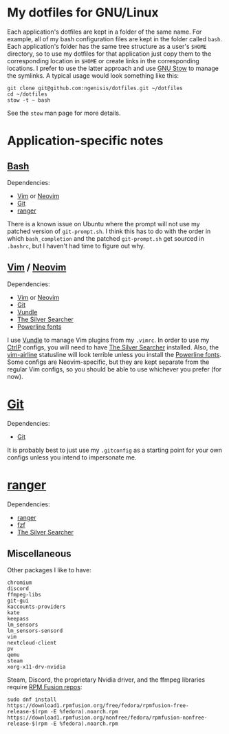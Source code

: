 # My dotfiles for GNU/Linux

Each application's dotfiles are kept in a folder of the same name. For example, all of my bash configuration files are kept in the folder called `bash`. Each application's folder has the same tree structure as a user's `$HOME` directory, so to use my dotfiles for that application just copy them to the corresponding location in `$HOME` or create links in the corresponding locations. I prefer to use the latter approach and use [GNU Stow](https://www.gnu.org/software/stow/) to manage the symlinks. A typical usage would look something like this:

```
git clone git@github.com:ngenisis/dotfiles.git ~/dotfiles
cd ~/dotfiles
stow -t ~ bash
```

See the `stow` man page for more details.

# Application-specific notes

## [Bash](https://www.gnu.org/software/bash/)

Dependencies:

+ [Vim](https://www.vim.org/) or [Neovim](https://neovim.io/)
+ [Git](https://git-scm.com/)
+ [ranger](https://github.com/ranger/ranger)

There is a known issue on Ubuntu where the prompt will not use my patched version of `git-prompt.sh`. I think this has to do with the order in which `bash_completion` and the patched `git-prompt.sh` get sourced in `.bashrc`, but I haven't had time to figure out why.

## [Vim](https://www.vim.org/) / [Neovim](https://neovim.io/)

Dependencies:

+ [Vim](https://www.vim.org/) or [Neovim](https://neovim.io/)
+ [Git](https://git-scm.com/)
+ [Vundle](https://github.com/VundleVim/Vundle.vim)
+ [The Silver Searcher](https://github.com/ggreer/the_silver_searcher)
+ [Powerline fonts](https://github.com/powerline/fonts)

I use [Vundle](https://github.com/VundleVim/Vundle.vim) to manage Vim plugins from my `.vimrc`. In order to use my [CtrlP](https://github.com/ctrlpvim/ctrlp.vim) configs, you will need to have [The Silver Searcher](https://github.com/ggreer/the_silver_searcher) installed. Also, the [vim-airline](https://github.com/vim-airline/vim-airline) statusline will look terrible unless you install the [Powerline fonts](https://github.com/powerline/fonts). Some configs are Neovim-specific, but they are kept separate from the regular Vim configs, so you should be able to use whichever you prefer (for now).

# [Git](https://git-scm.com/)

Dependencies:

+ [Git](https://git-scm.com/)

It is probably best to just use my `.gitconfig` as a starting point for your own configs unless you intend to impersonate me.

# [ranger](https://github.com/ranger/ranger)

Dependencies:

+ [ranger](https://github.com/ranger/ranger)
+ [fzf](https://github.com/junegunn/fzf)
+ [The Silver Searcher](https://github.com/ggreer/the_silver_searcher)

## Miscellaneous

Other packages I like to have:

```
chromium
discord
ffmpeg-libs
git-gui
kaccounts-providers
kate
keepass
lm_sensors
lm_sensors-sensord
vim
nextcloud-client
pv
qemu
steam
xorg-x11-drv-nvidia
```

Steam, Discord, the proprietary Nvidia driver, and the ffmpeg libraries require [RPM Fusion repos](https://rpmfusion.org/):

```
sudo dnf install https://download1.rpmfusion.org/free/fedora/rpmfusion-free-release-$(rpm -E %fedora).noarch.rpm https://download1.rpmfusion.org/nonfree/fedora/rpmfusion-nonfree-release-$(rpm -E %fedora).noarch.rpm
```
